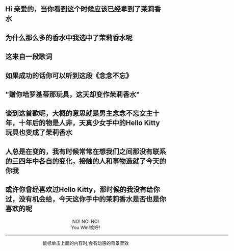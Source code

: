 ## Hi 亲爱的，当你看到这个时候应该已经拿到了茉莉香水
## 为什么那么多的香水中我选中了茉莉香水呢
## 这来自一段歌词
## 如果成功的话你可以听到这段《念念不忘》
## "赠你哈罗基蒂那玩具，这天却变作茉莉香水"
## 谈到这首歌呢，大概的意思就是男主念念不忘女主十年，十年后的物是人非，天真少女手中的Hello Kitty玩具也变成了茉莉香水
## 人总是在变的，我有时候常常在想我们之间那没有联系的三四年中各自的变化，接触的人和事物造就了今天的你我
## 或许你曾经喜欢过Hello Kitty，那时候的我没有给你过，没有机会给，今天这你手中的茉莉香水是否也是你喜欢的呢

 <HTML>
<HEAD>
<TITLE>给网页加上背景音乐，选择音效功能</TITLE>
<STYLE>
<!--样式单 -->
a{font-size:30pt;color:blue;font-family:Vineta BT}
a:link{text-decoration:none;}
a:hover{text-decoration:none;color:red}
a:visited{text-decoration:none;}
.20pt{font-size:20pt;color:#ff66cc}
</STYLE>
<script language=javascript>
var mid=new Array()
mid[1]="tea-mytalk/miss.mp3"
mid[2]="tea-mytalk/miss.mp3"
function clicksound(i)
{
  document.all.sound.src=mid[i]
}
</script>
</HEAD>
<BODY>
<bgsound id=sound src="" loop=1>
<bgsound src="sound/201101/Abuse.mid">
<center>
<a href="#" onclick="clicksound(1)">NO! NO! NO!</a><br>
<a href="#" onclick="clicksound(2)">You Win!欢呼!</a><br>
<hr width=700>
<font class=20pt>鼠标单击上面的内容时,会有动感的背景音效</font>
</center>
</BODY>
</HTML>
